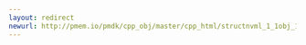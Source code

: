 ```yaml
---
layout: redirect
newurl: http://pmem.io/pmdk/cpp_obj/master/cpp_html/structnvml_1_1obj_1_1object__traits_3_01void_01_4_1_1rebind-members.html
---
```

